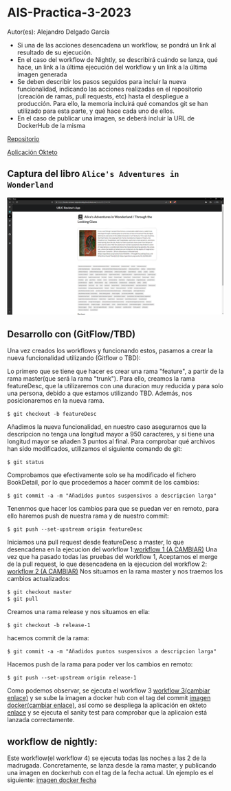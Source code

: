 # AIS-Practica-3-2023

Autor(es): Alejandro Delgado García

-	Si una de las acciones desencadena un workflow, se pondrá un link al resultado de su ejecución.
-	En el caso del workflow de Nightly, se describirá cuándo se lanza, qué hace, un link a la última ejecución del workflow y un link a la última imagen generada
-	Se deben describir los pasos seguidos para incluir la nueva funcionalidad, indicando las acciones realizadas en el repositorio (creación de ramas, pull requests, etc) hasta el despliegue a producción. Para ello, la memoria incluirá qué comandos git se han utilizado para esta parte, y qué hace cada uno de ellos.
-	En el caso de publicar una imagen, se deberá incluir la URL de DockerHub de la misma

[Repositorio](https://github.com/AlejandroDelg/ais-a.delgadog.2019-2023-tbd)

[Aplicación Okteto](https://books-reviewer-alejandrodelg.cloud.okteto.net/)

## Captura del libro ``Alice's Adventures in Wonderland``


![alt captura libro](https://github.com/AlejandroDelg/Repositorio-Auxiliar-Ampliacion-Ing-Software/blob/master/CapturaLibro.PNG)

## Desarrollo con (GitFlow/TBD)

Una vez creados los workflows y funcionando estos, pasamos a crear la nueva funcionalidad utilizando (Gitflow o TBD):

Lo primero que se tiene que hacer es crear una rama "feature", a partir de la rama master(que será la rama "trunk"). Para ello, creamos la rama featureDesc, que la utilizaremos con una duracion muy reducida y para solo una persona, debido a que estamos utilizando TBD. Además, nos posicionaremos en la nueva rama.
```
$ git checkout -b featureDesc
```
Añadimos la nueva funcionalidad, en nuestro caso asegurarnos que la descripcion no tenga una longitud mayor a 950 caracteres, y si tiene una longitud mayor se añaden 3 puntos al final. Para comprobar qué archivos han sido modificados, utilizamos el siguiente comando de git:

```
$ git status
```
Comprobamos que efectivamente solo se ha modificado el fichero BookDetail, por lo que procedemos a hacer commit de los cambios:

```
$ git commit -a -m "Añadidos puntos suspensivos a descripcion larga"
```
Tenenmos que hacer los cambios para que se puedan ver en remoto, para ello haremos push de nuestra rama y de nuestro commit:
```
$ git push --set-upstream origin featureDesc
```
Iniciamos una pull request desde featureDesc a master, lo que desencadena en la ejecucion del workflow 1:[workflow 1 (A CAMBIAR)](https://github.com/AlejandroDelg/Repositorio-Auxiliar-Ampliacion-Ing-Software/actions/runs/5412611699)
Una vez que ha pasado todas las pruebas del workflow 1, Aceptamos el merge de la pull request, lo que desencadena en la ejecucion del workflow 2: [workflow 2 (A CAMBIAR)](https://github.com/AlejandroDelg/Repositorio-Auxiliar-Ampliacion-Ing-Software/actions/runs/5412656890/jobs/9837052320)
 Nos situamos en la rama master y nos traemos los cambios actualizados:
```
$ git checkout master
$ git pull
```
Creamos una rama release y nos situamos en ella: 
```
$ git checkout -b release-1
```
hacemos commit de la rama: 
```
$ git commit -a -m "Añadidos puntos suspensivos a descripcion larga"
```
Hacemos push de la rama para poder ver los cambios en remoto: 
```
$ git push --set-upstream origin release-1
```
Como podemos observar, se ejecuta el workflow 3 [workflow 3(cambiar enlace)](https://github.com/AlejandroDelg/Repositorio-Auxiliar-Ampliacion-Ing-Software/actions/runs/5412918368) y se sube la imagen a docker hub con el tag del commit [imagen docker(cambiar enlace)](https://hub.docker.com/layers/alejandrodelg/books-reviewer/39addc19a6f548168aafd613a8ebc9a70fb648d6/images/sha256-3c0de45013ae5c2f2fd3d6dff1d1bd2b8bdb337bf3bf27812ba65521adc51352?context=repo), así como se despliega la aplicación en okteto [enlace](https://books-reviewer-alejandrodelg.cloud.okteto.net/) y se ejecuta el sanity test para comprobar que la aplicaion está lanzada correctamente.

## workflow de nightly: 
Este workflow(el workflow 4) se ejecuta todas las noches a las 2 de la madrugada. Concretamente, se lanza desde la rama master, y publicando una imagen en dockerhub con el tag de la fecha actual. Un ejemplo es el siguiente: [imagen docker fecha](https://hub.docker.com/layers/alejandrodelg/books-reviewer/dev-20230629.025722/images/sha256-49b24237e80829849f028750905a3375bb96cfb3cc870f0114eec442a26bc69a?context=repo)

